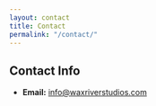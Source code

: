 ```yaml
---
layout: contact
title: Contact
permalink: "/contact/"
---
```


## Contact Info

- **Email:** <a href="mailto:info@waxriverstudios.com">info@waxriverstudios.com</a>
